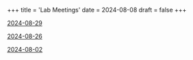 +++
title = 'Lab Meetings'
date = 2024-08-08
draft = false
+++

[2024-08-29](/labmtgs/prelim-presentation-2024-08-29.html)

[2024-08-26](/labmtgs/prelim-presentation-2024-08-26.html)   

[2024-08-02](/labmtgs/lab-mtg-2024-08-02.html)


